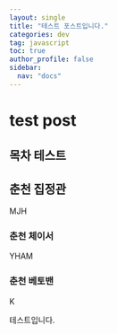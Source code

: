 ```yaml
---
layout: single
title: "테스트 포스트입니다."
categories: dev
tag: javascript
toc: true
author_profile: false
sidebar:
  nav: "docs"
---
```


# test post

## 목차 테스트

## 춘천 집정관

MJH

### 춘천 체이서

YHAM

### 춘천 베토밴

K

테스트입니다.
